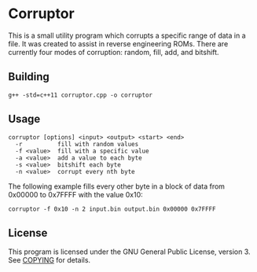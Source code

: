 # Corruptor

This is a small utility program which corrupts a specific range of data in a file. It was created to assist in reverse engineering ROMs. There are currently four modes of corruption: random, fill, add, and bitshift.

## Building

	g++ -std=c++11 corruptor.cpp -o corruptor

## Usage

	corruptor [options] <input> <output> <start> <end>
	  -r          fill with random values
	  -f <value>  fill with a specific value
	  -a <value>  add a value to each byte
	  -s <value>  bitshift each byte
	  -n <value>  corrupt every nth byte

The following example fills every other byte in a block of data from 0x00000 to 0x7FFFF with the value 0x10:

	corruptor -f 0x10 -n 2 input.bin output.bin 0x00000 0x7FFFF

## License

This program is licensed under the GNU General Public License, version 3. See [COPYING](COPYING) for details.
